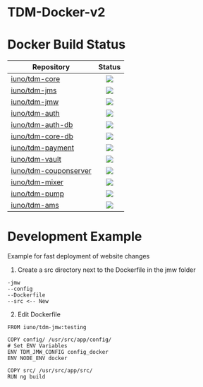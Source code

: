 # TDM-Docker-v2

# Docker Build Status


| Repository        | Status|
| ------------- |:-------------:|
| [iuno/tdm-core](https://hub.docker.com/r/iuno/tdm-core/builds/) | ![](https://img.shields.io/docker/build/iuno/tdm-core.svg)|
| [iuno/tdm-jms](https://hub.docker.com/r/iuno/tdm-jms/builds/)  | ![](https://img.shields.io/docker/build/iuno/tdm-jms.svg)|
| [iuno/tdm-jmw](https://hub.docker.com/r/iuno/tdm-jmw/builds/)  | ![](https://img.shields.io/docker/build/iuno/tdm-jmw.svg)|
| [iuno/tdm-auth](https://hub.docker.com/r/iuno/tdm-auth/builds/)  | ![](https://img.shields.io/docker/build/iuno/tdm-auth.svg)|
| [iuno/tdm-auth-db](https://hub.docker.com/r/iuno/tdm-auth-db/builds/)  | ![](https://img.shields.io/docker/build/iuno/tdm-auth-db.svg)|
| [iuno/tdm-core-db](https://hub.docker.com/r/iuno/tdm-core-db/builds/) | ![](https://img.shields.io/docker/build/iuno/tdm-core-db.svg)|
| [iuno/tdm-payment](https://hub.docker.com/r/iuno/tdm-payment/builds/) | ![](https://img.shields.io/docker/build/iuno/tdm-payment.svg)|
| [iuno/tdm-vault](https://hub.docker.com/r/iuno/tdm-vault/builds/) | ![](https://img.shields.io/docker/build/iuno/tdm-vault.svg)|
| [iuno/tdm-couponserver](https://hub.docker.com/r/iuno/tdm-couponserver/builds/) | ![](https://img.shields.io/docker/build/iuno/tdm-couponserver.svg)|
| [iuno/tdm-mixer](https://hub.docker.com/r/iuno/tdm-mixer/builds/) | ![](https://img.shields.io/docker/build/iuno/tdm-mixer.svg)|
| [iuno/tdm-pump](https://hub.docker.com/r/iuno/tdm-pump/builds/) | ![](https://img.shields.io/docker/build/iuno/tdm-pump.svg)|
| [iuno/tdm-ams](https://hub.docker.com/r/iuno/tdm-ams/builds/) | ![](https://img.shields.io/docker/build/iuno/tdm-ams.svg)|



# Development Example

Example for fast deployment of website changes

1. Create a src directory next to the Dockerfile in the jmw folder
```
-jmw
--config
--Dockerfile
--src <-- New
```

2. Edit Dockerfile
```
FROM iuno/tdm-jmw:testing

COPY config/ /usr/src/app/config/
# Set ENV Variables
ENV TDM_JMW_CONFIG config_docker
ENV NODE_ENV docker

COPY src/ /usr/src/app/src/
RUN ng build
```

